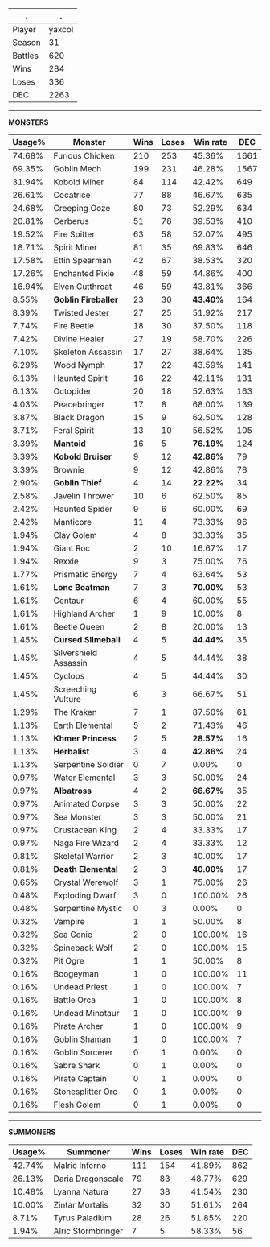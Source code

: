 .|.
|-|-
Player|yaxcol
Season|31
Battles|620
Wins|284
Loses|336
DEC|2263

---
**MONSTERS**

Usage%|Monster|Wins|Loses|Win rate|DEC|
-|-|-|-|-|-|
74.68%|Furious Chicken|210|253|45.36%|1661|
69.35%|Goblin Mech|199|231|46.28%|1567|
31.94%|Kobold Miner|84|114|42.42%|649|
26.61%|Cocatrice|77|88|46.67%|635|
24.68%|Creeping Ooze|80|73|52.29%|634|
20.81%|Cerberus|51|78|39.53%|410|
19.52%|Fire Spitter|63|58|52.07%|495|
18.71%|Spirit Miner|81|35|69.83%|646|
17.58%|Ettin Spearman|42|67|38.53%|320|
17.26%|Enchanted Pixie|48|59|44.86%|400|
16.94%|Elven Cutthroat|46|59|43.81%|366|
8.55%|**Goblin Fireballer**|23|30|**43.40%**|164|
8.39%|Twisted Jester|27|25|51.92%|217|
7.74%|Fire Beetle|18|30|37.50%|118|
7.42%|Divine Healer|27|19|58.70%|226|
7.10%|Skeleton Assassin|17|27|38.64%|135|
6.29%|Wood Nymph|17|22|43.59%|141|
6.13%|Haunted Spirit|16|22|42.11%|131|
6.13%|Octopider|20|18|52.63%|163|
4.03%|Peacebringer|17|8|68.00%|139|
3.87%|Black Dragon|15|9|62.50%|128|
3.71%|Feral Spirit|13|10|56.52%|105|
3.39%|**Mantoid**|16|5|**76.19%**|124|
3.39%|**Kobold Bruiser**|9|12|**42.86%**|79|
3.39%|Brownie|9|12|42.86%|78|
2.90%|**Goblin Thief**|4|14|**22.22%**|34|
2.58%|Javelin Thrower|10|6|62.50%|85|
2.42%|Haunted Spider|9|6|60.00%|69|
2.42%|Manticore|11|4|73.33%|96|
1.94%|Clay Golem|4|8|33.33%|35|
1.94%|Giant Roc|2|10|16.67%|17|
1.94%|Rexxie|9|3|75.00%|76|
1.77%|Prismatic Energy|7|4|63.64%|53|
1.61%|**Lone Boatman**|7|3|**70.00%**|53|
1.61%|Centaur|6|4|60.00%|55|
1.61%|Highland Archer|1|9|10.00%|8|
1.61%|Beetle Queen|2|8|20.00%|13|
1.45%|**Cursed Slimeball**|4|5|**44.44%**|35|
1.45%|Silvershield Assassin|4|5|44.44%|38|
1.45%|Cyclops|4|5|44.44%|30|
1.45%|Screeching Vulture|6|3|66.67%|51|
1.29%|The Kraken|7|1|87.50%|61|
1.13%|Earth Elemental|5|2|71.43%|46|
1.13%|**Khmer Princess**|2|5|**28.57%**|16|
1.13%|**Herbalist**|3|4|**42.86%**|24|
1.13%|Serpentine Soldier|0|7|0.00%|0|
0.97%|Water Elemental|3|3|50.00%|24|
0.97%|**Albatross**|4|2|**66.67%**|35|
0.97%|Animated Corpse|3|3|50.00%|22|
0.97%|Sea Monster|3|3|50.00%|21|
0.97%|Crustacean King|2|4|33.33%|17|
0.97%|Naga Fire Wizard|2|4|33.33%|12|
0.81%|Skeletal Warrior|2|3|40.00%|17|
0.81%|**Death Elemental**|2|3|**40.00%**|17|
0.65%|Crystal Werewolf|3|1|75.00%|26|
0.48%|Exploding Dwarf|3|0|100.00%|26|
0.48%|Serpentine Mystic|0|3|0.00%|0|
0.32%|Vampire|1|1|50.00%|8|
0.32%|Sea Genie|2|0|100.00%|16|
0.32%|Spineback Wolf|2|0|100.00%|15|
0.32%|Pit Ogre|1|1|50.00%|8|
0.16%|Boogeyman|1|0|100.00%|11|
0.16%|Undead Priest|1|0|100.00%|7|
0.16%|Battle Orca|1|0|100.00%|8|
0.16%|Undead Minotaur|1|0|100.00%|9|
0.16%|Pirate Archer|1|0|100.00%|9|
0.16%|Goblin Shaman|1|0|100.00%|7|
0.16%|Goblin Sorcerer|0|1|0.00%|0|
0.16%|Sabre Shark|0|1|0.00%|0|
0.16%|Pirate Captain|0|1|0.00%|0|
0.16%|Stonesplitter Orc|0|1|0.00%|0|
0.16%|Flesh Golem|0|1|0.00%|0|

---
**SUMMONERS**

Usage%|Summoner|Wins|Loses|Win rate|DEC|
-|-|-|-|-|-|
42.74%|Malric Inferno|111|154|41.89%|862|
26.13%|Daria Dragonscale|79|83|48.77%|629|
10.48%|Lyanna Natura|27|38|41.54%|230|
10.00%|Zintar Mortalis|32|30|51.61%|264|
8.71%|Tyrus Paladium|28|26|51.85%|220|
1.94%|Alric Stormbringer|7|5|58.33%|56|
